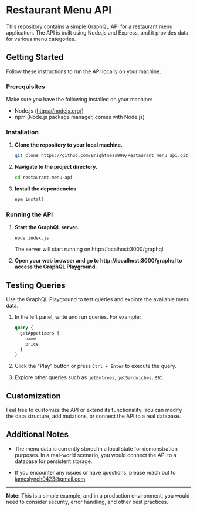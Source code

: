 
# Restaurant Menu API

This repository contains a simple GraphQL API for a restaurant menu application. The API is built using Node.js and Express, and it provides data for various menu categories.

## Getting Started

Follow these instructions to run the API locally on your machine.

### Prerequisites

Make sure you have the following installed on your machine:

- Node.js (https://nodejs.org/)
- npm (Node.js package manager, comes with Node.js)

### Installation

1. **Clone the repository to your local machine.**

   ```bash
   git clone https://github.com/Brightness999/Restaurant_menu_api.git
   ```

2. **Navigate to the project directory.**

   ```bash
   cd restaurant-menu-api
   ```

3. **Install the dependencies.**

   ```bash
   npm install
   ```

### Running the API

1. **Start the GraphQL server.**

   ```bash
   node index.js
   ```

   The server will start running on http://localhost:3000/graphql.

2. **Open your web browser and go to http://localhost:3000/graphql to access the GraphQL Playground.**

## Testing Queries

Use the GraphQL Playground to test queries and explore the available menu data.

1. In the left panel, write and run queries. For example:

   ```graphql
   query {
     getAppetizers {
       name
       price
     }
   }
   ```

2. Click the "Play" button or press `Ctrl + Enter` to execute the query.

3. Explore other queries such as `getEntrees`, `getSandwiches`, etc.

## Customization

Feel free to customize the API or extend its functionality. You can modify the data structure, add mutations, or connect the API to a real database.

## Additional Notes

- The menu data is currently stored in a local state for demonstration purposes. In a real-world scenario, you would connect the API to a database for persistent storage.

- If you encounter any issues or have questions, please reach out to jameslynch0423@gmail.com.

---

**Note:** This is a simple example, and in a production environment, you would need to consider security, error handling, and other best practices.